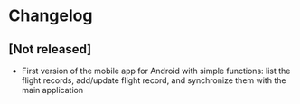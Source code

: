 # Changelog

## [Not released]

- First version of the mobile app for Android with simple functions: list the flight records, add/update flight record, and synchronize them with the main application